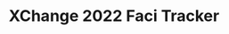 ---
title: XChange 2022 Faci Tracker
redirect_to: https://docs.google.com/spreadsheets/d/1sh8NefrhuF3mHAqovjLpdDeATFDkrYCDXV5ykz_tNaQ/edit?usp=sharing
redirect_from: 
  - /XChange2022FaciTracker
  - /xchange2022facitracker
---